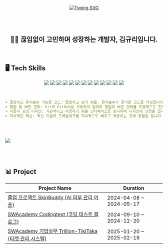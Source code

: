 <div align="center">

<br><br>

[![Typing SVG](https://readme-typing-svg.herokuapp.com?font=Oleo+Script&color=A4C6DE&size=35&center=true&vCenter=true&width=404&height=53&lines=%E3%80%80%E3%80%80Welcome%2C+I'm+Gyuri.+%E3%80%80%E3%80%80)](https://git.io/typing-svg)

<br><br>
## 👩‍💻 끊임없이 고민하며 성장하는 개발자, 김규리입니다.
<br>
</div>

## 🖥️ Tech Skills
<div align="center">
  <img src="https://img.shields.io/badge/React-61DAFB?style=for-the-badge&logo=react&logoColor=white" />
  <img src="https://img.shields.io/badge/TypeScript-3178C6?style=for-the-badge&logo=typescript&logoColor=white" />
  <img src="https://img.shields.io/badge/JavaScript-F7DF1E?style=for-the-badge&logo=javascript&logoColor=black" />
  <img src="https://img.shields.io/badge/Next.js-000000?style=for-the-badge&logo=next.js&logoColor=white" />
  <img src="https://img.shields.io/badge/React_Native-61DAFB?style=for-the-badge&logo=react&logoColor=white" />
  <img src="https://img.shields.io/badge/HTML-E34F26?style=for-the-badge&logo=html5&logoColor=white" />
  <img src="https://img.shields.io/badge/Node.js-339933?style=for-the-badge&logo=node.js&logoColor=white" />
  <img src="https://img.shields.io/badge/CSS3-1572B6?style=for-the-badge&logo=css3&logoColor=white" />
  <img src="https://img.shields.io/badge/C++-00599C?style=for-the-badge&logo=cplusplus&logoColor=white" />
   <img src="https://img.shields.io/badge/Git-F05032?style=for-the-badge&logo=git&logoColor=white" />
  <img src="https://img.shields.io/badge/GitHub-181717?style=for-the-badge&logo=github&logoColor=white" />
  <img src="https://img.shields.io/badge/Notion-000000?style=for-the-badge&logo=notion&logoColor=white" />
  <img src="https://img.shields.io/badge/Figma-F24E1E?style=for-the-badge&logo=figma&logoColor=white" />
</div>

<br>

```markdown

> 깔끔하고 유지보수 가능한 코드: 깔끔하고 읽기 쉬운, 유지보수가 용이한 코드를 작성합니다.
> 협업 및 버전 관리: Git과 GitHub을 사용하여 팀과의 협업과 버전 관리를 효율적으로 진행합니다.
> 사용자 중심 디자인: 직관적이고 사용하기 쉬운 인터페이스를 중시하며 디자인에 신경을 씁니다.
> 지속적인 학습: 최신 기술과 프레임워크를 지속적으로 배우고 적용하는 것에 중점을 둡니다.

```
<br><br>

<div style="display: flex; justify-content: flex-start;">
  <img src="https://github-readme-stats.vercel.app/api/top-langs/?username=lamiiiii&layout=compact&langs_count=10&bg_color=A4C6DE&title_color=ffffff&text_color=ffffff&hide_border=False" />
</div>

<br><br>

## 📊 Project

| Project Name        | Duration       |
|---------------------|----------------|
| [졸업 프로젝트 SkinBuddy (AI 피부 관리 어플)](https://github.com/Computer-skunks/Skin-Buddy-Frontend-Web) | 2024-04-08 ~ 2024-05-17 |
| [SWAcademy Codingtext (코딩 테스트 블로그)](https://github.com/Xeat-KEA/CodingText-FrontEnd) | 2024-09-10 ~ 2024-12-20 |
| [SWAcademy 기업실무 Trillion-TikiTaka (티켓 관리 시스템)](https://github.com/lamiiiii/TRILLION-TikiTaka-FE) | 2025-01-20 ~ 2025-02-19 |

<div align="center">

<br>

</div>

